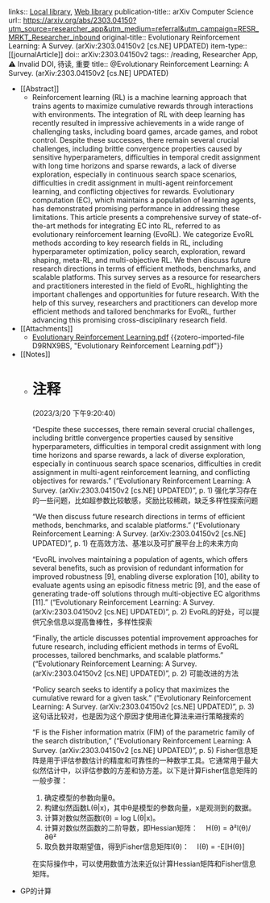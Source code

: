 links:: [Local library](zotero://select/library/items/MA4RHDQD), [Web library](https://www.zotero.org/users/8746250/items/MA4RHDQD)
publication-title:: arXiv Computer Science
url:: https://arxiv.org/abs/2303.04150?utm_source=researcher_app&utm_medium=referral&utm_campaign=RESR_MRKT_Researcher_inbound
original-title:: Evolutionary Reinforcement Learning: A Survey. (arXiv:2303.04150v2 [cs.NE] UPDATED)
item-type:: [[journalArticle]]
doi:: arXiv:2303.04150v2
tags:: /reading, Researcher App, ⚠️ Invalid DOI, 待读, 重要
title:: @Evolutionary Reinforcement Learning: A Survey. (arXiv:2303.04150v2 [cs.NE] UPDATED)

- [[Abstract]]
	- Reinforcement learning (RL) is a machine learning approach that trains agents
	  to maximize cumulative rewards through interactions with environments. The
	  integration of RL with deep learning has recently resulted in impressive
	  achievements in a wide range of challenging tasks, including board games,
	  arcade games, and robot control. Despite these successes, there remain several
	  crucial challenges, including brittle convergence properties caused by
	  sensitive hyperparameters, difficulties in temporal credit assignment with long
	  time horizons and sparse rewards, a lack of diverse exploration, especially in
	  continuous search space scenarios, difficulties in credit assignment in
	  multi-agent reinforcement learning, and conflicting objectives for rewards.
	  Evolutionary computation (EC), which maintains a population of learning agents,
	  has demonstrated promising performance in addressing these limitations. This
	  article presents a comprehensive survey of state-of-the-art methods for
	  integrating EC into RL, referred to as evolutionary reinforcement learning
	  (EvoRL). We categorize EvoRL methods according to key research fields in RL,
	  including hyperparameter optimization, policy search, exploration, reward
	  shaping, meta-RL, and multi-objective RL. We then discuss future research
	  directions in terms of efficient methods, benchmarks, and scalable platforms.
	  This survey serves as a resource for researchers and practitioners interested
	  in the field of EvoRL, highlighting the important challenges and opportunities
	  for future research. With the help of this survey, researchers and
	  practitioners can develop more efficient methods and tailored benchmarks for
	  EvoRL, further advancing this promising cross-disciplinary research field.
- [[Attachments]]
	- [Evolutionary Reinforcement Learning.pdf](https://arxiv.org/pdf/2303.04150.pdf) {{zotero-imported-file D9RNX9BS, "Evolutionary Reinforcement Learning.pdf"}}
- [[Notes]]
	- # 注释 
	   (2023/3/20 下午9:20:40)
	  
	  “Despite these successes, there remain several crucial challenges, including brittle convergence properties caused by sensitive hyperparameters, difficulties in temporal credit assignment with long time horizons and sparse rewards, a lack of diverse exploration, especially in continuous search space scenarios, difficulties in credit assignment in multi-agent reinforcement learning, and conflicting objectives for rewards.” (“Evolutionary Reinforcement Learning: A Survey. (arXiv:2303.04150v2 [cs.NE] UPDATED)”, p. 1) 强化学习存在的一些问题，比如超参数比较敏感，奖励比较稀疏，缺乏多样性探索问题
	  
	  “We then discuss future research directions in terms of efficient methods, benchmarks, and scalable platforms.” (“Evolutionary Reinforcement Learning: A Survey. (arXiv:2303.04150v2 [cs.NE] UPDATED)”, p. 1) 在高效方法、基准以及可扩展平台上的未来方向
	  
	  “EvoRL involves maintaining a population of agents, which offers several benefits, such as provision of redundant information for improved robustness [9], enabling diverse exploration [10], ability to evaluate agents using an episodic fitness metric [9], and the ease of generating trade-off solutions through multi-objective EC algorithms [11].” (“Evolutionary Reinforcement Learning: A Survey. (arXiv:2303.04150v2 [cs.NE] UPDATED)”, p. 2) EvoRL的好处，可以提供冗余信息以提高鲁棒性，多样性探索
	  
	  “Finally, the article discusses potential improvement approaches for future research, including efficient methods in terms of EvoRL processes, tailored benchmarks, and scalable platforms.” (“Evolutionary Reinforcement Learning: A Survey. (arXiv:2303.04150v2 [cs.NE] UPDATED)”, p. 2) 可能改进的方法
	  
	  “Policy search seeks to identify a policy that maximizes the cumulative reward for a given task.” (“Evolutionary Reinforcement Learning: A Survey. (arXiv:2303.04150v2 [cs.NE] UPDATED)”, p. 3) 这句话比较对，也是因为这个原因才使用进化算法来进行策略搜索的
	  
	  “F is the Fisher information matrix (FIM) of the parametric family of the search distribution,” (“Evolutionary Reinforcement Learning: A Survey. (arXiv:2303.04150v2 [cs.NE] UPDATED)”, p. 5) Fisher信息矩阵是用于评估参数估计的精度和可靠性的一种数学工具。它通常用于最大似然估计中，以评估参数的方差和协方差。以下是计算Fisher信息矩阵的一般步骤：
	  
	  1. 确定模型的参数向量θ。
	  2. 构建似然函数L(θ|x)，其中θ是模型的参数向量，x是观测到的数据。
	  3. 计算对数似然函数l(θ) = log L(θ|x)。
	  4. 计算对数似然函数的二阶导数，即Hessian矩阵：
	     H(θ) = ∂²l(θ)/∂θ²
	  5. 取负数并取期望值，得到Fisher信息矩阵I(θ)：
	     I(θ) = -E[H(θ)]
	  
	  在实际操作中，可以使用数值方法来近似计算Hessian矩阵和Fisher信息矩阵。
- GP的计算